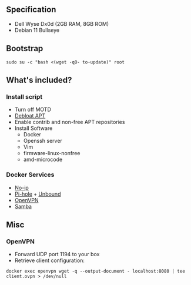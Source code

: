 ## Specification
* Dell Wyse Dx0d (2GB RAM, 8GB ROM)
* Debian 11 Bullseye

## Bootstrap
```shell
sudo su -c "bash <(wget -qO- to-update)" root
```

## What's included?
### Install script
* Turn off MOTD
* [Debloat APT](https://dennislee.xyz/2020/debian-eliminate-dependency-bloat/)
* Enable contrib and non-free APT repositories
* Install Software
  * Docker
  * Openssh server
  * Vim
  * firmware-linux-nonfree 
  * amd-microcode
### Docker Services
* [No-ip](https://github.com/maciej-umanski/docker-no-ip)
* [Pi-hole](https://github.com/pi-hole/docker-pi-hole) + [Unbound](https://github.com/MatthewVance/unbound-docker-rpi)
* [OpenVPN](https://github.com/dockovpn/dockovpn)
* [Samba](https://github.com/dperson/samba)

## Misc
### OpenVPN
* Forward UDP port 1194 to your box
* Retrieve client configuration: 
```shell
docker exec openvpn wget -q --output-document - localhost:8080 | tee client.ovpn > /dev/null
```